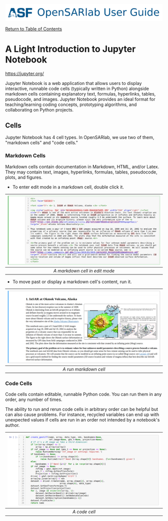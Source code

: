 [![OpenSARlab Header](../assets/OSL_user_guide_header.png)](../OpenSARlab_user_guide.md)

[Return to Table of Contents](OpenSARlab_user_guide.md)

# A Light Introduction to Jupyter Notebook
https://jupyter.org/

Jupyter Notebook is a web application that allows users to display interactive, runnable code cells (typically written in Python) alongside markdown cells containing explanatory text, formulas, hyperlinks, tables, pseudocode, and images. Jupyter Notebook provides an ideal format for teaching/learning coding concepts, prototyping algorithms, and collaborating on Python projects. 

## Cells
Jupyter Notebook has 4 cell types. In OpenSARlab, we use two of them, "markdown cells" and "code cells."
 
### Markdown Cells
Markdown cells contain documentation in Markdown, HTML, and/or Latex. They may contain text, images, hyperlinks, formulas, tables, pseudocode, plots, and figures. 

-  To enter edit mode in a markdown cell, double click it.

| ![An un-run markdown cell.](../assets/markdown_cell_edit_mode.png) | 
|:-------------:|
| *A markdown cell in edit mode* |
 
- To move past or display a markdown cell's content, run it. 
 
| ![A run markdown cell.](../assets/markdown_run.png) | 
|:-------------:|
| *A run markdown cell* |
 
 ### Code Cells
 Code cells contain editable, runnable Python code. You  can run them in any order, any number of times.
 
 The ability to run and rerun code cells in arbitrary order can be helpful but can also cause  problems. For instance, recycled variables can end up with unexpected values if cells are
 run in an order not intended by a notebook's author.
 
| ![A code cell.](../assets/code_cell.png) | 
|:-------------:|
| *A code cell* |